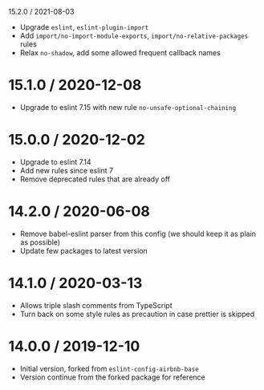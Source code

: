 15.2.0 / 2021-08-03

- Upgrade `eslint`, `eslint-plugin-import`
- Add `import/no-import-module-exports`, `import/no-relative-packages` rules
- Relax `no-shadow`, add some allowed frequent callback names

15.1.0 / 2020-12-08
===================

- Upgrade to eslint 7.15 with new rule `no-unsafe-optional-chaining`

15.0.0 / 2020-12-02
===================

- Upgrade to eslint 7.14
- Add new rules since eslint 7
- Remove deprecated rules that are already off

14.2.0 / 2020-06-08
===================
- Remove babel-eslint parser from this config (we should keep it as plain as possible)
- Update few packages to latest version

14.1.0 / 2020-03-13
===================
- Allows triple slash comments from TypeScript
- Turn back on some style rules as precaution in case prettier is skipped

14.0.0 / 2019-12-10
===================
- Initial version, forked from `eslint-config-airbnb-base`
- Version continue from the forked package for reference
